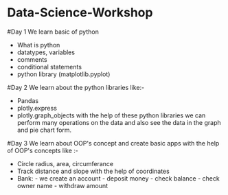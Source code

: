 # Data-Science-Workshop
#Day 1 
We learn basic of python 
 - What is python
 - datatypes, variables
 - comments
 - conditional statements
 - python library (matplotlib.pyplot)
 
#Day 2
We learn about the python libraries like:-
  - Pandas
  - plotly.express
  - plotly.graph_objects
with the help of these python libraries we can perform many operations on the data and also see the data in the graph and pie chart form.

#Day 3
We learn about OOP's concept and create basic apps with the help of OOP's concepts like :-
  - Circle radius, area, circumferance
  - Track distance and slope with the help of coordinates
  - Bank: - we create an account
          - deposit money
          - check balance
          - check owner name
          - withdraw amount
       
